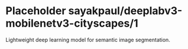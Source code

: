 # Placeholder sayakpaul/deeplabv3-mobilenetv3-cityscapes/1
Lightweight deep learning model for semantic image segmentation.

<!-- module-type: image-segmentation -->
<!-- network-architecture: DeepLab (mobilenetv3_large_cityscapes_trainfine) -->
<!-- dataset: CityScapes -->
<!-- fine-tunable: false -->
<!-- language: en -->
<!-- license: Apache-2.0 -->
